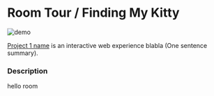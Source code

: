 #  Room Tour / Finding My Kitty
![demo](https://github.com/popper123/iml300/blob/master/project-1/asset/posterroom.gif)

[Project 1 name](http://popper123.github.io/iml300/project-1) is an interactive web experience blabla (One sentence summary).


### Description

hello room
